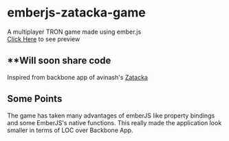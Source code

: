 emberjs-zatacka-game
====================

A multiplayer TRON game made using ember.js <br>
<a href="http://thecodejack.github.com/emberjs-zatacka-game/">Click Here</a> to see preview

**Will soon share code
-----------------------

Inspired from backbone app of avinash's <a href="https://github.com/hardfire/Zatacka">Zatacka</a>

Some Points
-----------
The game has taken many advantages of emberJS like property bindings and some EmberJS's native functions. This really made the application look smaller in terms of LOC over Backbone App.